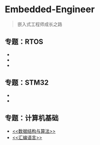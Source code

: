 # Embedded-Engineer
> 嵌入式工程师成长之路

## 专题：RTOS
 *
 *
 *
 
## 专题：STM32
 *
 *
 
## 专题：计算机基础
 * [<<数据结构与算法>>](https://github.com/lanwailan/DataStruct)
 * [<<汇编语言>>](https://github.com/lanwailan/Assembly-language-No3)
